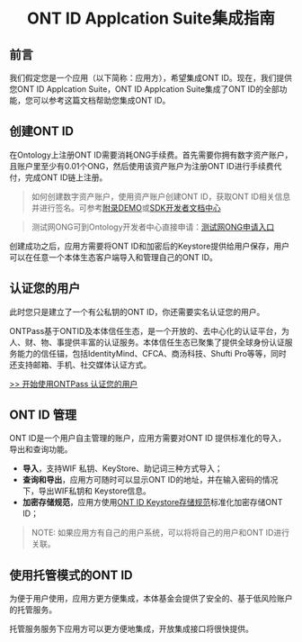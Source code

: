 <h1 align="center">ONT ID Applcation Suite集成指南 </h1>

## 前言

我们假定您是一个应用（以下简称：应用方），希望集成ONT ID。现在，我们提供您ONT ID Applcation Suite，ONT ID Applcation Suite集成了ONT ID的全部功能，您可以参考这篇文档帮助您集成ONT ID。


## 创建ONT ID


在Ontology上注册ONT ID需要消耗ONG手续费。首先需要你拥有数字资产账户，且账户里至少有0.01个ONG，然后使用该资产账户为注册ONT ID进行手续费代付，完成ONT ID链上注册。

> 如何创建数字资产账户，使用资产账户创建ONT ID，获取ONT ID相关信息并进行签名。可参考[附录DEMO](https://pro-docs.ont.io/#/docs-cn/ontpass/specification?id=demo)或[SDK开发者文档中心](https://dev-docs.ont.io/#/docs-en/SDKs/00-overview)


> 测试网ONG可到Ontology开发者中心直接申请：[测试网ONG申请入口](https://developer.ont.io/applyOng)

创建成功之后，应用方需要将ONT ID和加密后的Keystore提供给用户保存，用户可以在任意一个本体生态客户端导入和管理自己的ONT ID。



## 认证您的用户

此时您只是建立了一个有公私钥的ONT ID，你还需要实名认证您的用户。

ONTPass基于ONTID及本体信任生态，是一个开放的、去中心化的认证平台，为人、财、物、事提供丰富的认证服务。本体信任生态已聚集了提供全球身份认证服务能力的信任锚，包括IdentityMind、CFCA、商汤科技、Shufti Pro等等，同时还支持邮箱、手机、社交媒体认证方式。

[>> 开始使用ONTPass 认证您的用户](https://pro-docs.ont.io/#/docs-cn/ontpass/overview)

## ONT ID 管理

ONT ID是一个用户自主管理的账户，应用方需要对ONT ID 提供标准化的导入，导出和查询功能。

* **导入**，支持WIF 私钥、KeyStore、助记词三种方式导入；
* **查询和导出**，应用方可随时可以显示ONT ID的地址，并在输入密码的情况下，导出WIF私钥和 Keystore信息。 
* **加密存储规范**，应用方使用[ONT ID Keystore存储规范](https://dev-docs.ont.io/#/docs-en/SDKs/01-wallet-file-specification)标准化加密存储ONT ID；

> NOTE: 如果应用方有自己的用户系统，可以将将自己的用户和ONT ID进行关联。

## 使用托管模式的ONT ID

为便于用户使用，应用方更方便集成，本体基金会提供了安全的、基于低风险账户的托管服务。

托管服务服务下应用方可以更方便地集成，开放集成接口将很快提供。












